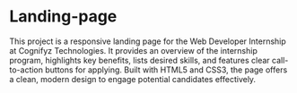 # Landing-page
This project is a responsive landing page for the Web Developer Internship at Cognifyz Technologies. It provides an overview of the internship program, highlights key benefits, lists desired skills, and features clear call-to-action buttons for applying. Built with HTML5 and CSS3, the page offers a clean, modern design to engage potential candidates effectively.

